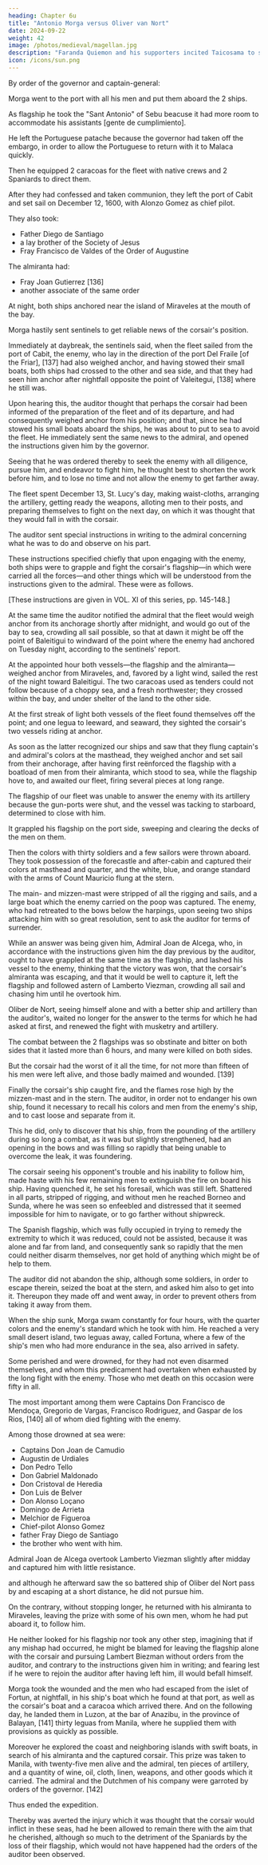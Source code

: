 ```yaml
---
heading: Chapter 6u
title: "Antonio Morga versus Oliver van Nort"
date: 2024-09-22
weight: 42
image: /photos/medieval/magellan.jpg
description: "Faranda Quiemon and his supporters incited Taicosama to send a fleet against Manila."
icon: /icons/sun.png
---
```



By order of the governor and captain-general:


Morga went to the port with all his men and put them aboard the 2 ships.

As flagship he took the "Sant Antonio" of Sebu beacuse it had more room to accommodate his assistants [gente de cumplimiento].

He left the Portuguese patache because the governor had taken off the embargo, in order to allow the Portuguese to return with it to Malaca quickly.

Then he equipped 2 caracoas for the fleet with native crews and 2 Spaniards to direct them. 

After they had confessed and taken communion, they left the port of Cabit and set sail on December 12, 1600, with Alonzo Gomez as chief pilot.

They also took:
- Father Diego de Santiago
- a lay brother of the Society of Jesus
- Fray Francisco de Valdes of the Order of Augustine

The almiranta had:
- Fray Joan Gutierrez [136] 
- another associate of the same order

At night, both ships anchored near the island of Miraveles at the mouth of the bay.

Morga hastily sent sentinels to get reliable news of the corsair's position.

Immediately at daybreak, the sentinels said, when the fleet sailed from the port of Cabit, the enemy, who lay in the direction of the port Del Fraile [of the Friar], [137] had also weighed anchor, and having stowed their small boats, both ships had crossed to the other and sea side, and that they had seen him anchor after nightfall opposite the point of Valeitegui, [138] where he still was.

Upon hearing this, the auditor thought that perhaps the corsair had been informed of the preparation of the fleet and of its departure, and had consequently weighed anchor from his position; and that, since he had stowed his small boats aboard the ships, he was about to put to sea to avoid the fleet. He immediately sent the same news to the admiral, and opened the instructions given him by the governor. 

Seeing that he was ordered thereby to seek the enemy with all diligence, pursue him, and endeavor to fight him, he thought best to shorten the work before him, and to lose no time and not allow the enemy to get farther away.

The fleet spent December 13, St. Lucy's day, making waist-cloths, arranging the artillery, getting ready the weapons, alloting men to their posts, and preparing themselves to fight on the next day, on which it was thought that they would fall in with the corsair.

The auditor sent special instructions in writing to the admiral concerning what he was to do and observe on his part.

These instructions specified chiefly that upon engaging with the enemy, both ships were to grapple and fight the corsair's flagship—in which were carried all the forces—and other things which will be understood from the instructions given to the admiral. These were as follows.

[These instructions are given in VOL. XI of this series, pp. 145-148.]

At the same time the auditor notified the admiral that the fleet would weigh anchor from its anchorage shortly after midnight, and would go out of the bay to sea, crowding all sail possible, so that at dawn it might be off the point of Baleitigui to windward of the point where the enemy had anchored on Tuesday night, according to the sentinels' report.

At the appointed hour both vessels—the flagship and the almiranta—weighed anchor from Miraveles, and, favored by a light wind, sailed the rest of the night toward Baleitigui. The two caracoas used as tenders could not follow because of a choppy sea, and a fresh northwester; they crossed within the bay, and under shelter of the land to the other side. 

At the first streak of light both vessels of the fleet found themselves off the point; and one legua to leeward, and seaward, they sighted the corsair's two vessels riding at anchor. 

As soon as the latter recognized our ships and saw that they flung captain's and admiral's colors at the masthead, they weighed anchor and set sail from their anchorage, after having first reënforced the flagship with a boatload of men from their almiranta, which stood to sea, while the flagship hove to, and awaited our fleet, firing several pieces at long range.

The flagship of our fleet was unable to answer the enemy with its artillery because the gun-ports were shut, and the vessel was tacking to starboard, determined to close with him.

It grappled his flagship on the port side, sweeping and clearing the decks of the men on them.

Then the colors with thirty soldiers and a few sailors were thrown aboard. They took possession of the forecastle and after-cabin and captured their colors at masthead and quarter, and the white, blue, and orange standard with the arms of Count Mauricio flung at the stern.

The main- and mizzen-mast were stripped of all the rigging and sails, and a large boat which the enemy carried on the poop was captured. The enemy, who had retreated to the bows below the harpings, upon seeing two ships attacking him with so great resolution, sent to ask the auditor for terms of surrender.

While an answer was being given him, Admiral Joan de Alcega, who, in accordance with the instructions given him the day previous by the auditor, ought to have grappled at the same time as the flagship, and lashed his vessel to the enemy, thinking that the victory was won, that the corsair's almiranta was escaping, and that it would be well to capture it, left the flagship and followed astern of Lamberto Viezman, crowding all sail and chasing him until he overtook him.

Oliber de Nort, seeing himself alone and with a better ship and artillery than the auditor's, waited no longer for the answer to the terms for which he had asked at first, and renewed the fight with musketry and artillery.

The combat between the 2 flagships was so obstinate and bitter on both sides that it lasted more than 6 hours, and many were killed on both sides.

But the corsair had the worst of it all the time, for not more than fifteen of his men were left alive, and those badly maimed and wounded. [139] 

Finally the corsair's ship caught fire, and the flames rose high by the mizzen-mast and in the stern. The auditor, in order not to endanger his own ship, found it necessary to recall his colors and men from the enemy's ship, and to cast loose and separate from it.

This he did, only to discover that his ship, from the pounding of the artillery during so long a combat, as it was but slightly strengthened, had an opening in the bows and was filling so rapidly that being unable to overcome the leak, it was foundering.

The corsair seeing his opponent's trouble and his inability to follow him, made haste with his few remaining men to extinguish the fire on board his ship. Having quenched it, he set his foresail, which was still left. Shattered in all parts, stripped of rigging, and without men he reached Borneo and Sunda, where he was seen so enfeebled and distressed that it seemed impossible for him to navigate, or to go farther without shipwreck. 

The Spanish flagship, which was fully occupied in trying to remedy the extremity to which it was reduced, could not be assisted, because it was alone and far from land, and consequently sank so rapidly that the men could neither disarm themselves, nor get hold of anything which might be of help to them. 

The auditor did not abandon the ship, although some soldiers, in order to escape therein, seized the boat at the stern, and asked him also to get into it. Thereupon they made off and went away, in order to prevent others from taking it away from them. 

When the ship sunk, Morga swam constantly for four hours, with the quarter colors and the enemy's standard which he took with him. He reached a very small desert island, two leguas away, called Fortuna, where a few of the ship's men who had more endurance in the sea, also arrived in safety. 

Some perished and were drowned, for they had not even disarmed themselves, and whom this predicament had overtaken when exhausted by the long fight with the enemy. Those who met death on this occasion were fifty in all. 

The most important among them were Captains Don Francisco de Mendoça, Gregorio de Vargas, Francisco Rodriguez, and Gaspar de los Rios, [140] all of whom died fighting with the enemy. 

Among those drowned at sea were:
- Captains Don Joan de Camudio
- Augustin de Urdiales
- Don Pedro Tello
- Don Gabriel Maldonado
- Don Cristoval de Heredia
- Don Luis de Belver
- Don Alonso Loçano
- Domingo de Arrieta
- Melchior de Figueroa
- Chief-pilot Alonso Gomez
- father Fray Diego de Santiago
- the brother who went with him.

Admiral Joan de Alcega overtook Lamberto Viezman slightly after midday and captured him with little resistance.

and although he afterward saw the so battered ship of Oliber del Nort pass by and escaping at a short distance, he did not pursue him.

On the contrary, without stopping longer, he returned with his almiranta to Miraveles, leaving the prize with some of his own men, whom he had put aboard it, to follow him.

He neither looked for his flagship nor took any other step, imagining that if any mishap had occurred, he might be blamed for leaving the flagship alone with the corsair and pursuing Lambert Biezman without orders from the auditor, and contrary to the instructions given him in writing; and fearing lest if he were to rejoin the auditor after having left him, ill would befall himself. 

Morga took the wounded and the men who had escaped from the islet of Fortun, at nightfall, in his ship's boat which he found at that port, as well as the corsair's boat and a caracoa which arrived there. And on the following day, he landed them in Luzon, at the bar of Anazibu, in the province of Balayan, [141] thirty leguas from Manila, where he supplied them with provisions as quickly as possible.

Moreover he explored the coast and neighboring islands with swift boats, in search of his almiranta and the captured corsair. This prize was taken to Manila, with twenty-five men alive and the admiral, ten pieces of artillery, and a quantity of wine, oil, cloth, linen, weapons, and other goods which it carried. The admiral and the Dutchmen of his company were garroted by orders of the governor. [142] 

Thus ended the expedition. 

Thereby was averted the injury which it was thought that the corsair would inflict in these seas, had he been allowed to remain there with the aim that he cherished, although so much to the detriment of the Spaniards by the loss of their flagship, which would not have happened had the orders of the auditor been observed. 


